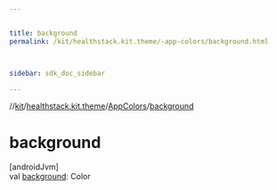 ```yaml
---


title: background
permalink: /kit/healthstack.kit.theme/-app-colors/background.html



sidebar: sdk_doc_sidebar

---
```



//[kit](/kit.html)/[healthstack.kit.theme](../index.html)/[AppColors](index.html)/[background](background.html)



# background



[androidJvm]\
val [background](background.html): Color






